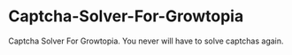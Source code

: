 # Captcha-Solver-For-Growtopia
Captcha Solver For Growtopia. You never will have to solve captchas again.
